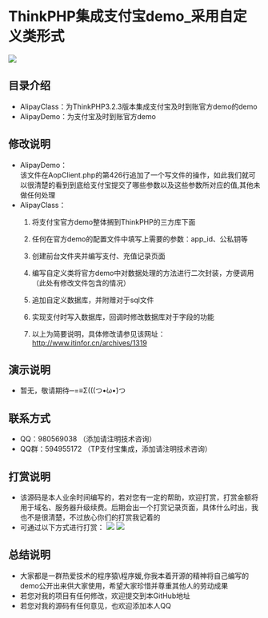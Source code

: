 # **ThinkPHP集成支付宝demo_采用自定义类形式**
![](http://www.itinfor.cn/wp-content/uploads/2017/07/pay_ui@2x-1-768x616.png)

## 目录介绍
* AlipayClass：为ThinkPHP3.2.3版本集成支付宝及时到账官方demo的demo
* AlipayDemo：为支付宝及时到账官方demo

## 修改说明
* AlipayDemo：<br />
	该文件在AopClient.php的第426行追加了一个写文件的操作，如此我们就可以很清楚的看到到底给支付宝提交了哪些参数以及这些参数所对应的值,其他未做任何处理
* AlipayClass：<br />
	1. 将支付宝官方demo整体搁到ThinkPHP的三方库下面
	
	2. 任何在官方demo的配置文件中填写上需要的参数：app_id、公私钥等
	
	3. 创建前台文件夹并编写支付、充值记录页面
	
	4. 编写自定义类将官方demo中对数据处理的方法进行二次封装，方便调用（此处有修改文件包含的情况）
	
	5. 追加自定义数据库，并附赠对于sql文件
	
	6. 实现支付时写入数据库，回调时修改数据库对于字段的功能
	
	7. 以上为简要说明，具体修改请参见该网址：http://www.itinfor.cn/archives/1319
	
## 演示说明
* 暂无，敬请期待─=≡Σ(((つ•̀ω•́)つ

## 联系方式
* QQ：980569038 （添加请注明技术咨询）
* QQ群：594955172 （TP支付宝集成，添加请注明技术咨询）

## 打赏说明
* 该源码是本人业余时间编写的，若对您有一定的帮助，欢迎打赏，打赏金额将用于域名、服务器升级续费。后期会出一个打赏记录页面，具体什么时出，我也不是很清楚，不过放心你们的打赏我记着的
*  可通过以下方式进行打赏：
![](http://www.itinfor.cn/wp-content/uploads/2017/07/alipay@2x.jpg)
![](http://www.itinfor.cn/wp-content/uploads/2017/07/wechat_pay@2x-754x1024.jpg)


## 总结说明
* 大家都是一群热爱技术的程序猿\程序媛,你我本着开源的精神将自己编写的demo公开出来供大家使用，希望大家珍惜并尊重其他人的劳动成果
* 若您对我的项目有任何修改，欢迎提交到本GitHub地址
* 若您对我的源码有任何意见，也欢迎添加本人QQ

	
	
	



